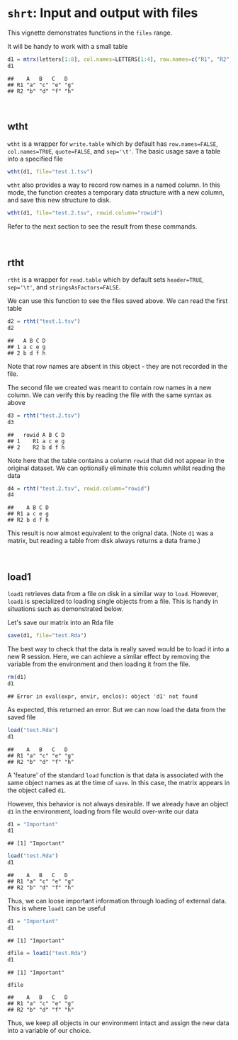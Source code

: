 # `shrt`: Input and output with files 

This vignette demonstrates functions in the `files` range.




It will be handy to work with a small table


```r
d1 = mtrx(letters[1:8], col.names=LETTERS[1:4], row.names=c("R1", "R2"))
d1
```

```
##    A   B   C   D  
## R1 "a" "c" "e" "g"
## R2 "b" "d" "f" "h"
```
	
	
&nbsp;	
## wtht	

`wtht` is a wrapper for `write.table` which by default has `row.names=FALSE`, `col.names=TRUE`, `quote=FALSE`, and `sep='\t'`. The basic usage save a table into a specified file


```r
wtht(d1, file="test.1.tsv")
```

`wtht` also provides a way to record row names in a named column. In this mode, the function creates a temporary data structure with a new column, and save this new structure to disk. 


```r
wtht(d1, file="test.2.tsv", rowid.column="rowid")
```

Refer to the next section to see the result from these commands.




&nbsp;
## rtht

`rtht` is a wrapper for `read.table` which by default sets `header=TRUE`, `sep='\t'`, and `stringsAsFactors=FALSE`. 

We can use this function to see the files saved above. We can read the first table


```r
d2 = rtht("test.1.tsv")
d2
```

```
##   A B C D
## 1 a c e g
## 2 b d f h
```

Note that row names are absent in this object - they are not recorded in the file. 

The second file we created was meant to contain row names in a new column. We can verify this by reading the file with the same syntax as above


```r
d3 = rtht("test.2.tsv")
d3
```

```
##   rowid A B C D
## 1    R1 a c e g
## 2    R2 b d f h
```

Note here that the table contains a column `rowid` that did not appear in the original dataset. We can optionally eliminate this column whilst reading the data


```r
d4 = rtht("test.2.tsv", rowid.column="rowid")
d4
```

```
##    A B C D
## R1 a c e g
## R2 b d f h
```

This result is now almost equivalent to the orignal data. (Note `d1` was a matrix, but reading a table from disk always returns a data frame.)





&nbsp;
## load1

`load1` retrieves data from a file on disk in a similar way to `load`. However, `load1` is specialized to loading single objects from a file. This is handy in situations such as demonstrated below.

Let's save our matrix into an Rda file


```r
save(d1, file="test.Rda")
```

The best way to check that the data is really saved would be to load it into
a new R session. Here, we can achieve a similar effect by removing the variable from the environment and then loading it from the file. 


```r
rm(d1)
d1
```

```
## Error in eval(expr, envir, enclos): object 'd1' not found
```

As expected, this returned an error. But we can now load the data from the saved file


```r
load("test.Rda")
d1
```

```
##    A   B   C   D  
## R1 "a" "c" "e" "g"
## R2 "b" "d" "f" "h"
```

A 'feature' of the standard `load` function is that data is associated with the same object names as at the time of `save`. In this case, the matrix appears in the object called `d1`. 

However, this behavior is not always desirable. If we already have an object `d1` in the environment, loading from file would over-write our data


```r
d1 = "Important"
d1
```

```
## [1] "Important"
```

```r
load("test.Rda")
d1
```

```
##    A   B   C   D  
## R1 "a" "c" "e" "g"
## R2 "b" "d" "f" "h"
```

Thus, we can loose important information through loading of external data. This is where `load1` can be useful


```r
d1 = "Important"
d1
```

```
## [1] "Important"
```

```r
dfile = load1("test.Rda")
d1
```

```
## [1] "Important"
```

```r
dfile
```

```
##    A   B   C   D  
## R1 "a" "c" "e" "g"
## R2 "b" "d" "f" "h"
```

Thus, we keep all objects in our environment intact and assign the new data into a variable of our choice. 






&nbsp;
